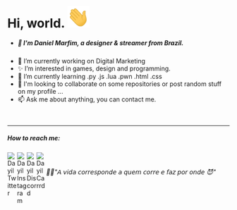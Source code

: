 # Hi, world. <img src="https://github.com/juninhoxked/juninhoxked/blob/main/assets/hello.gif" width="50"/>

- <h5>👋 I'm Daniel Marfim, a designer & streamer from Brazil.</h5>
- 🔭 I’m currently working on Digital Marketing
- ✨ I’m interested in games, design and programming.
- 🌱 I’m currently learning .py .js .lua .pwn .html .css
- 💞️ I'm looking to collaborate on some repositories or post random stuff on my profile ...
- 📫 Ask me about anything, you can contact me.
<br/>


---

<h5>How to reach me:</h5>
<a href="https://x.com/dandayil">
  <img align="left" alt="Dayil Twitter" width="22px" src="https://about.x.com/content/dam/about-twitter/x/brand-toolkit/logo-black.png.twimg.1920.png" />
</a>
<a href="https://www.instagram.com/dandayil/">
  <img align="left" alt="Dayil Instagram" width="22px" src="https://static.xx.fbcdn.net/rsrc.php/v3/yx/r/tBxa1IFcTQH.png" />
</a>
<a href="https://discord.com/users/235873764435427328">
 <img align="left" alt="Dayil Discord" width=22px" src="https://discord.com/assets/3437c10597c1526c3dbd98c737c2bcae.svg" />
</a>
<a href="https://zyo.se/dayil">
 <img align="left" alt="Dayil Carrd" width=22px" src="https://cdn-icons-png.flaticon.com/512/122/122933.png" />
</a>

<br/>

<h6>🥰👊"𝘈 𝘷𝘪𝘥𝘢 𝘤𝘰𝘳𝘳𝘦𝘴𝘱𝘰𝘯𝘥𝘦 𝘢 𝘲𝘶𝘦𝘮 𝘤𝘰𝘳𝘳𝘦 𝘦 𝘧𝘢𝘻 𝘱𝘰𝘳 𝘰𝘯𝘥𝘦 😈" <img width="11px"</h6></div>

